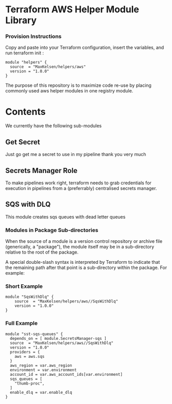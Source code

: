 # Terraform AWS Helper Module Library

### Provision Instructions

Copy and paste into your Terraform configuration, insert the variables, and run terraform init :

    module "helpers" {
      source  = "MaxKelsen/helpers/aws"
      version = "1.0.0"
    }

The purpose of this repository is to maximize code re-use by placing commonly used aws helper modules in one registry module.

# Contents
We currently have the following sub-modules

## Get Secret
Just go get me a secret to use in my pipeline thank you very much

## Secrets Manager Role
To make pipelines work right, terraform needs to grab credentials for execution in pipelines from a (preferrably) centralised secrets manager.

## SQS with DLQ
This module creates sqs queues with dead letter queues

### Modules in Package Sub-directories
When the source of a module is a version control repository or archive file (generically, a "package"), the module itself may be in a sub-directory relative to the root of the package.

A special double-slash syntax is interpreted by Terraform to indicate that the remaining path after that point is a sub-directory within the package. For example:

### Short Example  
  
    module "SqsWithDlq" {
        source  = "MaxKelsen/helpers/aws//SqsWithDlq"
        version = "1.0.0"
    }
    
### Full Example

    module "sst-sqs-queues" {
      depends_on = [ module.SecretsManager-sqs ]
      source  = "MaxKelsen/helpers/aws//SqsWithDlq"
      version = "1.0.0"
      providers = {
        aws = aws.sqs
      }
      aws_region = var.aws_region
      environment = var.environment
      account_id = var.aws_account_ids[var.environment]
      sqs_queues = [
        "thumb-proc",
      ]
      enable_dlq = var.enable_dlq
    }   


